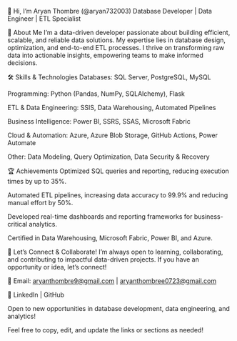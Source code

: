 👋 Hi, I’m Aryan Thombre (@aryan732003)
Database Developer | Data Engineer | ETL Specialist

🚀 About Me
I’m a data-driven developer passionate about building efficient, scalable, and reliable data solutions. My expertise lies in database design, optimization, and end-to-end ETL processes. I thrive on transforming raw data into actionable insights, empowering teams to make informed decisions.

🛠️ Skills & Technologies
Databases: SQL Server, PostgreSQL, MySQL

Programming: Python (Pandas, NumPy, SQLAlchemy), Flask

ETL & Data Engineering: SSIS, Data Warehousing, Automated Pipelines

Business Intelligence: Power BI, SSRS, SSAS, Microsoft Fabric

Cloud & Automation: Azure, Azure Blob Storage, GitHub Actions, Power Automate

Other: Data Modeling, Query Optimization, Data Security & Recovery

🏆 Achievements
Optimized SQL queries and reporting, reducing execution times by up to 35%.

Automated ETL pipelines, increasing data accuracy to 99.9% and reducing manual effort by 50%.

Developed real-time dashboards and reporting frameworks for business-critical analytics.

Certified in Data Warehousing, Microsoft Fabric, Power BI, and Azure.

🌱 Let’s Connect & Collaborate!
I’m always open to learning, collaborating, and contributing to impactful data-driven projects. If you have an opportunity or idea, let’s connect!

📧 Email: aryanthombre9@gmail.com | aryanthombree0723@gmail.com

💼 LinkedIn | GitHub

Open to new opportunities in database development, data engineering, and analytics!

Feel free to copy, edit, and update the links or sections as needed!
